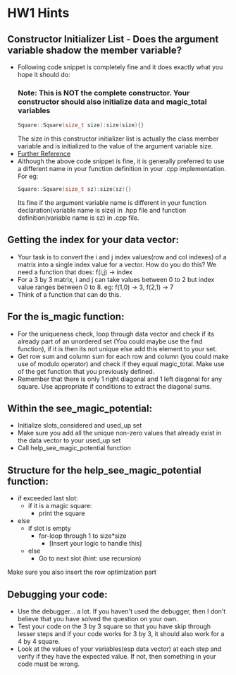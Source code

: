 # HW1 Hints

## Constructor Initializer List - Does the argument variable shadow the member variable?
- Following code snippet is completely fine and it does exactly what you hope it should do:
  ### Note: This is NOT the complete constructor. Your constructor should also initialize data and magic_total variables
  ```c++
  Square::Square(size_t size):size(size){}
  ```
  The size in this constructor initializer list is actually the class member variable and is initialized to the value of the argument variable size.
- [Further Reference](https://stackoverflow.com/questions/6185020/initializing-member-variables-using-the-same-name-for-constructor-arguments-as-f)
- Although the above code snippet is fine, it is generally preferred to use a different name in your function definition in your .cpp implementation. For eg:
  ```c++
  Square::Square(size_t sz):size(sz){}
  ```
  Its fine if the argument variable name is different in your function declaration(variable name is size) in .hpp file and function definition(variable name is sz) in .cpp file.

## Getting the index for your data vector:
- Your task is to convert the i and j index values(row and col indexes) of a matrix into a single index value for a vector. How do you do this? We need a function that does: f(i,j) -> index
- For a 3 by 3 matrix, i and j can take values between 0 to 2 but index value ranges between 0 to 8. eg: f(1,0) -> 3, f(2,1) -> 7
- Think of a function that can do this.

## For the is_magic function:
- For the uniqueness check, loop through data vector and check if its already part of an unordered set (You could maybe use the find function), if it is then its not unique else add this element to your set.
- Get row sum and column sum for each row and column (you could make use of modulo operator) and check if they equal magic_total. Make use of the get function that you previously defined.
- Remember that there is only 1 right diagonal and 1 left diagonal for any square. Use appropriate if conditions to extract the diagonal sums.

## Within the see_magic_potential:
- Initialize slots_considered and used_up set
- Make sure you add all the unique non-zero values that already exist in the data vector to your used_up set
- Call help_see_magic_potential function

## Structure for the help_see_magic_potential function:
- if exceeded last slot:
  - if it is a magic square:
    - print the square
- else
  - if slot is empty
    - for-loop through 1 to size*size
      - [Insert your logic to handle this]
  - else
    - Go to next slot (hint: use recursion)

Make sure you also insert the row optimization part

## Debugging your code:
- Use the debugger... a lot. If you haven't used the debugger, then I don't believe that you have solved the question on your own.
- Test your code on the 3 by 3 square so that you have skip through lesser steps and if your code works for 3 by 3, it should also work for a 4 by 4 square.
- Look at the values of your variables(esp data vector) at each step and verify if they have the expected value. If not, then something in your code must be wrong.
